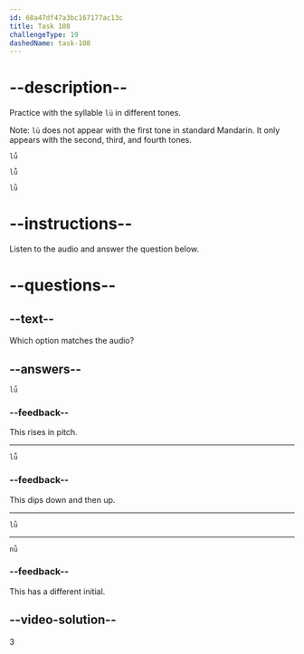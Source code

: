 ```yaml
---
id: 68a47df47a3bc167177ac13c
title: Task 108
challengeType: 19
dashedName: task-108
---
```


<!-- (Audio) A: lǜ -->

# --description--

Practice with the syllable `lü` in different tones.  

Note: `lü` does not appear with the first tone in standard Mandarin. It only appears with the second, third, and fourth tones.

`lǘ`<!-- (Audio) lǘ -->

`lǚ`<!-- (Audio) lǚ -->

`lǜ`<!-- (Audio) lǜ -->

# --instructions--

Listen to the audio and answer the question below.

# --questions--

## --text--

Which option matches the audio?

## --answers--

`lǘ`

### --feedback--

This rises in pitch.

---

`lǚ`

### --feedback--

This dips down and then up.

---

`lǜ`

---

`nǜ`

### --feedback--

This has a different initial.

## --video-solution--

3
